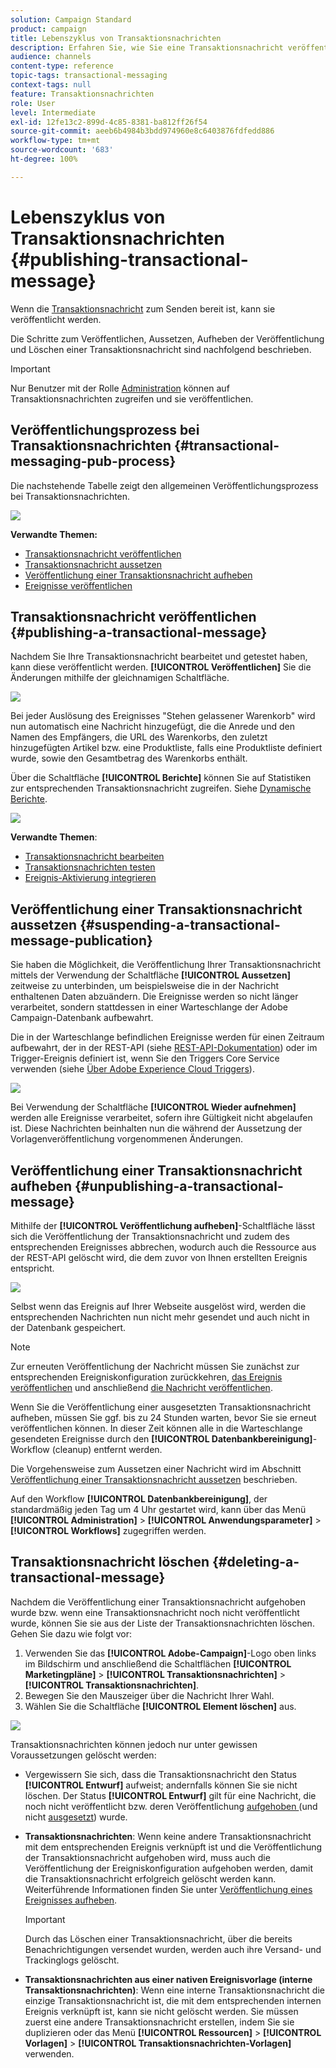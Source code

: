 ```yaml
---
solution: Campaign Standard
product: campaign
title: Lebenszyklus von Transaktionsnachrichten
description: Erfahren Sie, wie Sie eine Transaktionsnachricht veröffentlichen, unterbrechen, ihre Veröffentlichung aufheben und sie löschen.
audience: channels
content-type: reference
topic-tags: transactional-messaging
context-tags: null
feature: Transaktionsnachrichten
role: User
level: Intermediate
exl-id: 12fe13c2-899d-4c85-8381-ba812ff26f54
source-git-commit: aeeb6b4984b3bdd974960e8c6403876fdfedd886
workflow-type: tm+mt
source-wordcount: '683'
ht-degree: 100%

---
```


# Lebenszyklus von Transaktionsnachrichten {#publishing-transactional-message}

Wenn die [Transaktionsnachricht](../../channels/using/editing-transactional-message.md) zum Senden bereit ist, kann sie veröffentlicht werden.

Die Schritte zum Veröffentlichen, Aussetzen, Aufheben der Veröffentlichung und Löschen einer Transaktionsnachricht sind nachfolgend beschrieben.

>[!IMPORTANT]
>
>Nur Benutzer mit der Rolle [Administration](../../administration/using/users-management.md#functional-administrators) können auf Transaktionsnachrichten zugreifen und sie veröffentlichen.

## Veröffentlichungsprozess bei Transaktionsnachrichten {#transactional-messaging-pub-process}

Die nachstehende Tabelle zeigt den allgemeinen Veröffentlichungsprozess bei Transaktionsnachrichten.

![](assets/message-center_pub-process.png)

**Verwandte Themen:**
* [Transaktionsnachricht veröffentlichen](#publishing-a-transactional-message)
* [Transaktionsnachricht aussetzen](#suspending-a-transactional-message-publication)
* [Veröffentlichung einer Transaktionsnachricht aufheben  ](#unpublishing-a-transactional-message)
* [Ereignisse veröffentlichen](../../channels/using/publishing-transactional-event.md)

<!--## Testing a transactional message {#testing-a-transactional-message}

You first need to create a specific test profile that will allow you to properly check the transactional message.

### Defining a specific test profile {#defining-specific-test-profile}

Define a test profile that will be linked to your event, which will allow you to preview your message and send a relevant proof.

1. From the transactional message dashboard, click the **[!UICONTROL Create test profile]** button.

   ![](assets/message-center_test-profile.png)

1. Specify the information to send in JSON format in the **[!UICONTROL Event data used for personalization]** section. This is the content that will be used when previewing the message and when the test profile receives the proof.

   ![](assets/message-center_event-data.png)

   >[!NOTE]
   >
   >You can also enter the information relating to the profile table. See [Enriching the event](../../channels/using/configuring-transactional-event.md#enriching-the-transactional-message-content) and [Personalizing a transactional message](../../channels/using/editing-transactional-message.md#personalizing-a-transactional-message).

1. Once created, the test profile will be pre-specified in the transactional message. Click the **[!UICONTROL Test profiles]** block of the message to check the target of your proof.

   ![](assets/message-center_5.png)

You can also create a new test profile or use one that already exists in the **[!UICONTROL Test profiles]** menu. To do this:

1. Click the **[!UICONTROL Adobe Campaign]** logo, in the top left corner, then select **[!UICONTROL Profiles & audiences]** > **[!UICONTROL Test profiles]**.
1. In the **[!UICONTROL Event]** section, select the event that you have just created. In this example, select "Cart abandonment (EVTcartAbandonment)".
1. Specify the information to send in JSON format in the **[!UICONTROL Event data]** text box.

   ![](assets/message-center_3.png)

1. Save your changes.
1. Access the message that you created and select the updated test profile.

**Related topics:**

* [Managing test profiles](../../audiences/using/managing-test-profiles.md)
* [Creating audiences](../../audiences/using/creating-audiences.md)

### Sending the proof {#sending-proof}

Once you have created one or more specific test profiles and saved your transactional message, you can send a proof to test it.

![](assets/message-center_10.png)

The steps for sending a proof are detailed in the [Sending proofs](../../sending/using/sending-proofs.md) section.-->

## Transaktionsnachricht veröffentlichen {#publishing-a-transactional-message}

Nachdem Sie Ihre Transaktionsnachricht bearbeitet und getestet haben, kann diese veröffentlicht werden. **[!UICONTROL Veröffentlichen]** Sie die Änderungen mithilfe der gleichnamigen Schaltfläche.

![](assets/message-center_12.png)

Bei jeder Auslösung des Ereignisses &quot;Stehen gelassener Warenkorb&quot; wird nun automatisch eine Nachricht hinzugefügt, die die Anrede und den Namen des Empfängers, die URL des Warenkorbs, den zuletzt hinzugefügten Artikel bzw. eine Produktliste, falls eine Produktliste definiert wurde, sowie den Gesamtbetrag des Warenkorbs enthält.

Über die Schaltfläche **[!UICONTROL Berichte]** können Sie auf Statistiken zur entsprechenden Transaktionsnachricht zugreifen. Siehe [Dynamische Berichte](../../reporting/using/about-dynamic-reports.md).

![](assets/message-center_13.png)

**Verwandte Themen**:
* [Transaktionsnachricht bearbeiten](../../channels/using/editing-transactional-message.md)
* [Transaktionsnachrichten testen](../../channels/using/testing-transactional-message.md)
* [Ereignis-Aktivierung integrieren](../../channels/using/getting-started-with-transactional-msg.md#integrate-event-trigger)

## Veröffentlichung einer Transaktionsnachricht aussetzen              {#suspending-a-transactional-message-publication}

Sie haben die Möglichkeit, die Veröffentlichung Ihrer Transaktionsnachricht mittels der Verwendung der Schaltfläche **[!UICONTROL Aussetzen]** zeitweise zu unterbinden, um beispielsweise die in der Nachricht enthaltenen Daten abzuändern. Die Ereignisse werden so nicht länger verarbeitet, sondern stattdessen in einer Warteschlange der Adobe Campaign-Datenbank aufbewahrt.

Die in der Warteschlange befindlichen Ereignisse werden für einen Zeitraum aufbewahrt, der in der REST-API (siehe [REST-API-Dokumentation](../../api/using/managing-transactional-messages.md)) oder im Trigger-Ereignis definiert ist, wenn Sie den Triggers Core Service verwenden (siehe [Über Adobe Experience Cloud Triggers](../../integrating/using/about-adobe-experience-cloud-triggers.md)).

![](assets/message-center_pause.png)

Bei Verwendung der Schaltfläche **[!UICONTROL Wieder aufnehmen]** werden alle Ereignisse verarbeitet, sofern ihre Gültigkeit nicht abgelaufen ist. Diese Nachrichten beinhalten nun die während der Aussetzung der Vorlagenveröffentlichung vorgenommenen Änderungen.

## Veröffentlichung einer Transaktionsnachricht aufheben   {#unpublishing-a-transactional-message}

Mithilfe der **[!UICONTROL Veröffentlichung aufheben]**-Schaltfläche lässt sich die Veröffentlichung der Transaktionsnachricht und zudem des entsprechenden Ereignisses abbrechen, wodurch auch die Ressource aus der REST-API gelöscht wird, die dem zuvor von Ihnen erstellten Ereignis entspricht.

![](assets/message-center_unpublish-template.png)

Selbst wenn das Ereignis auf Ihrer Webseite ausgelöst wird, werden die entsprechenden Nachrichten nun nicht mehr gesendet und auch nicht in der Datenbank gespeichert.

>[!NOTE]
>
>Zur erneuten Veröffentlichung der Nachricht müssen Sie zunächst zur entsprechenden Ereigniskonfiguration zurückkehren, [das Ereignis veröffentlichen](../../channels/using/publishing-transactional-event.md) und anschließend [die Nachricht veröffentlichen](#publishing-a-transactional-message).

Wenn Sie die Veröffentlichung einer ausgesetzten Transaktionsnachricht aufheben, müssen Sie ggf. bis zu 24 Stunden warten, bevor Sie sie erneut veröffentlichen können. In dieser Zeit können alle in die Warteschlange gesendeten Ereignisse durch den **[!UICONTROL Datenbankbereinigung]**-Workflow (cleanup) entfernt werden.

Die Vorgehensweise zum Aussetzen einer Nachricht wird im Abschnitt [Veröffentlichung einer Transaktionsnachricht aussetzen](#suspending-a-transactional-message-publication) beschrieben.

Auf den Workflow **[!UICONTROL Datenbankbereinigung]**, der standardmäßig jeden Tag um 4 Uhr gestartet wird, kann über das Menü **[!UICONTROL Administration]** > **[!UICONTROL Anwendungsparameter]** > **[!UICONTROL Workflows]** zugegriffen werden.

## Transaktionsnachricht löschen {#deleting-a-transactional-message}

Nachdem die Veröffentlichung einer Transaktionsnachricht aufgehoben wurde bzw. wenn eine Transaktionsnachricht noch nicht veröffentlicht wurde, können Sie sie aus der Liste der Transaktionsnachrichten löschen. Gehen Sie dazu wie folgt vor:

1. Verwenden Sie das **[!UICONTROL Adobe-Campaign]**-Logo oben links im Bildschirm und anschließend die Schaltflächen **[!UICONTROL Marketingpläne]** > **[!UICONTROL Transaktionsnachrichten]** > **[!UICONTROL Transaktionsnachrichten]**.
1. Bewegen Sie den Mauszeiger über die Nachricht Ihrer Wahl.
1. Wählen Sie die Schaltfläche **[!UICONTROL Element löschen]** aus.

![](assets/message-center_delete-template.png)

Transaktionsnachrichten können jedoch nur unter gewissen Voraussetzungen gelöscht werden:

* Vergewissern Sie sich, dass die Transaktionsnachricht den Status **[!UICONTROL Entwurf]** aufweist; andernfalls können Sie sie nicht löschen. Der Status **[!UICONTROL Entwurf]** gilt für eine Nachricht, die noch nicht veröffentlicht bzw. deren Veröffentlichung [aufgehoben ](#unpublishing-a-transactional-message) (und nicht [ausgesetzt](#suspending-a-transactional-message-publication)) wurde.

* **Transaktionsnachrichten**: Wenn keine andere Transaktionsnachricht mit dem entsprechenden Ereignis verknüpft ist und die Veröffentlichung der Transaktionsnachricht aufgehoben wird, muss auch die Veröffentlichung der Ereigniskonfiguration aufgehoben werden, damit die Transaktionsnachricht erfolgreich gelöscht werden kann. Weiterführende Informationen finden Sie unter [Veröffentlichung eines Ereignisses aufheben](../../channels/using/publishing-transactional-event.md#unpublishing-an-event).

   >[!IMPORTANT]
   >
   >Durch das Löschen einer Transaktionsnachricht, über die bereits Benachrichtigungen versendet wurden, werden auch ihre Versand- und Trackinglogs gelöscht.

* **Transaktionsnachrichten aus einer nativen Ereignisvorlage (interne Transaktionsnachrichten)**: Wenn eine interne Transaktionsnachricht die einzige Transaktionsnachricht ist, die mit dem entsprechenden internen Ereignis verknüpft ist, kann sie nicht gelöscht werden. Sie müssen zuerst eine andere Transaktionsnachricht erstellen, indem Sie sie duplizieren oder das Menü **[!UICONTROL Ressourcen]** > **[!UICONTROL Vorlagen]** > **[!UICONTROL Transaktionsnachrichten-Vorlagen]** verwenden.

<!--## Monitoring transactional message delivery {#monitoring-transactional-message-delivery}

Once the message is published and your site integration is done, you can monitor the delivery.

To monitor transactional messaging, you need to access **execution deliveries**. An execution delivery is a non-actionable and non-functional technical message created once a month for each transactional message, and each time a transactional message is edited and published again.

1. To view the message delivery log, click the icon at the bottom right of the **[!UICONTROL Deployment]** block.

   ![](assets/message-center_access_logs.png)

1. Click the **[!UICONTROL Execution list]** tab.

   ![](assets/message-center_execution_tab.png)

1. Select the execution delivery of your choice.

   ![](assets/message-center_execution_delivery.png)

1. Click again the icon at the bottom right of the **[!UICONTROL Deployment]** block.

   ![](assets/message-center_execution_access_logs.png)

   For each execution delivery, you can consult the delivery logs as you would do for a standard delivery. For more on accessing and using the logs, see [Monitoring a delivery](../../sending/using/monitoring-a-delivery.md).

**Related topics**:
* [Publishing a transactional message](#publishing-a-transactional-message)
* [Integrate the event triggering](../../channels/using/getting-started-with-transactional-msg.md#integrate-event-trigger)

### Profile-based transactional message specificities {#profile-transactional-message-monitoring}

For profile-based transactional messages, you can monitor the following profile information.

Select the **[!UICONTROL Sending logs]** tab. In the **[!UICONTROL Status]** column, **[!UICONTROL Sent]** indicates that a profile has opted in.

![](assets/message-center_marketing_sending_logs.png)

Select the **[!UICONTROL Exclusions logs]** tab to view recipients who have been excluded from the message target, such as addresses on denylist.

![](assets/message-center_marketing_exclusion_logs.png)

For any profile that has opted out, the **[!UICONTROL Address on denylist]** typology rule excluded the corresponding recipient.

This rule is part of a specific typology that applies to all transactional messages based on the **[!UICONTROL Profile]** table.

![](assets/message-center_marketing_typology.png)

**Related topics**:

* [About typologies and typology rules](../../sending/using/about-typology-rules.md)
* [Monitoring a delivery](../../sending/using/monitoring-a-delivery.md)

## Transactional message retry process {#transactional-message-retry-process}

A temporarily undelivered transactional message is subject to automatic retries that are performed until the delivery expires. For more on the delivery duration, see [Validity period parameters](../../administration/using/configuring-email-channel.md#validity-period-parameters).

When a transactional message fails to be sent, there are two retry systems:

* At the transactional messaging level, a transactional message can fail before the event is assigned to an execution delivery, meaning between the event reception and the delivery preparation. See [Event processing retry process](#event-processing-retry-process).
* At the sending process level, once the event has been assigned to an execution delivery, the transactional message can fail due to a temporary error. See [Message sending retry process](#message-sending-retry-process).

The definition of **execution delivery** can be found in the [Monitoring transactional message delivery](#monitoring-transactional-message-delivery) section.

### Event processing retry process {#event-processing-retry-process}

When an event is triggered, it is assigned to an execution delivery.

If the event cannot be assigned to an execution delivery, the event processing is postponed. Retries are then performed until it is assigned to a new execution delivery.

>[!NOTE]
>
>A postponed event does not appear in the transactional message sending logs, because it is not assigned to an execution delivery yet.

For example, the event could not be assigned to an execution delivery because its content was not correct, there was an issue with access rights or branding, an error was detected on applying typology rules, etc. In this case, you can pause the message, edit it to fix the problem and publish it again. The retry system will then assign it to a new execution delivery.

### Message sending retry process {#message-sending-retry-process}

Once the event has been assigned to an execution delivery, the transactional message can fail due to a temporary error, if the recipient's mailbox is full for example. For more on this, see [Retries after a delivery temporary failure](../../sending/using/understanding-delivery-failures.md#retries-after-a-delivery-temporary-failure).

>[!NOTE]
>
>When an event is assigned to an execution delivery, it appears in the sending logs of this execution delivery, and only at this time. The failed deliveries are displayed in the **[!UICONTROL Execution list]** tab of the transactional message sending logs.

### Retry process limitations {#limitations}

**Sending logs update**

In the retry process, the sending logs of the new execution delivery are not immediately updated (the update is performed through a scheduled workflow). It means that the message could be in **[!UICONTROL Pending]** status even if the transactional event has been processed by the new execution delivery.

**Failed execution delivery**

You cannot stop an execution delivery. However, if the current execution delivery fails, a new one is created as soon as a new event is received, and all new events are processed by this new execution delivery. No new events are processed by the failed execution delivery.

If some events already assigned to an execution delivery have been postponed as part of the retry process and if that execution delivery fails, the retry system does not assign the postponed events to the new execution delivery, which means that these events are lost. Check the [delivery logs](#monitoring-transactional-message-delivery) to see the recipients that may have been impacted.-->
